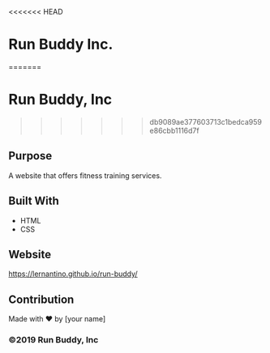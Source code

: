 <<<<<<< HEAD
# Run Buddy Inc.
=======
# Run Buddy, Inc
>>>>>>> db9089ae377603713c1bedca959e86cbb1116d7f

## Purpose
A website that offers fitness training services. 

## Built With
* HTML
* CSS

## Website
https://lernantino.github.io/run-buddy/

## Contribution
Made with ❤️ by [your name]

### ©️2019 Run Buddy, Inc 
